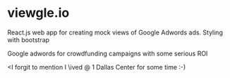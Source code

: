 # viewgle.io
React.js web app for creating mock views of Google Adwords ads.
Styling with bootstrap

Google adwords for crowdfunding campaigns with some serious ROI <Done>

<I forgit to mention I \ived @ 1 Dallas Center for some time :-) 


